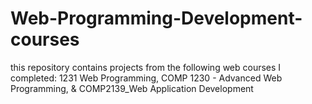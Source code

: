 # Web-Programming-Development-courses
this repository contains projects from the following web courses I completed: 1231 Web Programming, COMP 1230 - Advanced Web Programming, &amp; COMP2139_Web Application Development
